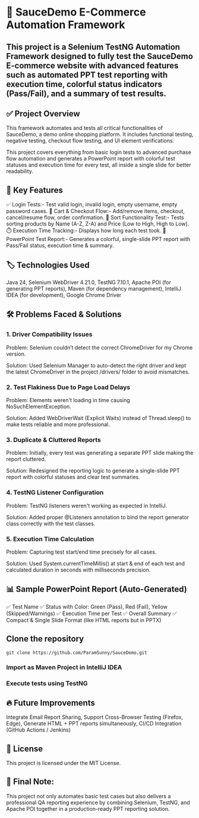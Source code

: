 # 🚀 SauceDemo E-Commerce Automation Framework
## This project is a Selenium TestNG Automation Framework designed to fully test the SauceDemo E-commerce website with advanced features such as automated PPT test reporting with execution time, colorful status indicators (Pass/Fail), and a summary of test results.

## ✅ Project Overview
This framework automates and tests all critical functionalities of SauceDemo, a demo online shopping platform. It includes functional testing, negative testing, checkout flow testing, and UI element verifications.

This project covers everything from basic login tests to advanced purchase flow automation and generates a PowerPoint report with colorful test statuses and execution time for every test, all inside a single slide for better readability.

## 🧩 Key Features
✅ Login Tests:- Test valid login, invalid login, empty username, empty password cases.
🛒 Cart & Checkout Flow:- Add/remove items, checkout, cancel/resume flow, order confirmation.
🔄 Sort Functionality Test:- Tests sorting products by Name (A-Z, Z-A) and Price (Low to High, High to Low).
⏱️ Execution Time Tracking:- Displays how long each test took.
📝 PowerPoint Test Report:- Generates a colorful, single-slide PPT report with Pass/Fail status, execution time & summary.

## 🏷️ Technologies Used
Java 24,
Selenium WebDriver 4.21.0,
TestNG 7.10.1,
Apache POI (for generating PPT reports),
Maven (for dependency management),
IntelliJ IDEA (for development),
Google Chrome Driver

## 🛠️ Problems Faced & Solutions
### 1. Driver Compatibility Issues
Problem: Selenium couldn’t detect the correct ChromeDriver for my Chrome version.

Solution: Used Selenium Manager to auto-detect the right driver and kept the latest ChromeDriver in the project /drivers/ folder to avoid mismatches.

### 2. Test Flakiness Due to Page Load Delays
Problem: Elements weren't loading in time causing NoSuchElementException.

Solution: Added WebDriverWait (Explicit Waits) instead of Thread.sleep() to make tests reliable and more professional.

### 3. Duplicate & Cluttered Reports
Problem: Initially, every test was generating a separate PPT slide making the report cluttered.

Solution: Redesigned the reporting logic to generate a single-slide PPT report with colorful statuses and clear test summaries.

### 4. TestNG Listener Configuration
Problem: TestNG listeners weren't working as expected in IntelliJ.

Solution: Added proper @Listeners annotation to bind the report generator class correctly with the test classes.

### 5. Execution Time Calculation
Problem: Capturing test start/end time precisely for all cases.

Solution: Used System.currentTimeMillis() at start & end of each test and calculated duration in seconds with milliseconds precision.

## 📊 Sample PowerPoint Report (Auto-Generated)
✅ Test Name
✅ Status with Color: Green (Pass), Red (Fail), Yellow (Skipped/Warnings)
✅ Execution Time per Test
✅ Overall Summary
✅ Compact & Single Slide Format (like HTML reports but in PPTX)

## Clone the repository
```
git clone https://github.com/ParamSunny/SauceDemo.git
```
### Import as Maven Project in IntelliJ IDEA
### Execute tests using TestNG

## 🔥 Future Improvements
Integrate Email Report Sharing,
Support Cross-Browser Testing (Firefox, Edge),
Generate HTML + PPT reports simultaneously,
CI/CD Integration (GitHub Actions / Jenkins)

## 📄 License
This project is licensed under the MIT License.

## 🚨 Final Note:
This project not only automates basic test cases but also delivers a professional QA reporting experience by combining Selenium, TestNG, and Apache POI together in a production-ready PPT reporting solution.

